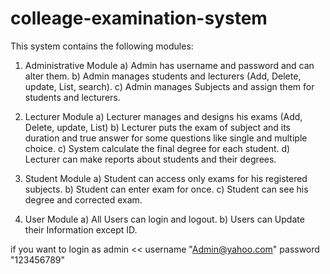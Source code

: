 # colleage-examination-system
This system contains the following modules:   
1. Administrative Module
   a) Admin has username and password and can alter them.
   b) Admin manages students and lecturers (Add, Delete, update, List, search).
   c) Admin manages Subjects and assign them for students and lecturers.

2. Lecturer Module
   a) Lecturer manages and designs his exams (Add, Delete, update, List)
   b) Lecturer puts the exam of subject and its duration and true answer for some questions like single and multiple choice.
   c) System calculate the final degree for each student.  d) Lecturer can make reports about students and their degrees.

 3. Student Module
    a) Student can access only exams for his registered subjects.
    b) Student can enter exam for once.
    c) Student can see his degree and corrected exam.  
 
4. User Module
   a) All Users can login and logout.
   b) Users can Update their Information except ID.  
 
if you want to login as admin << username "Admin@yahoo.com" password "123456789"
